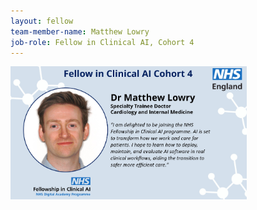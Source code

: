 ```yaml
---
layout: fellow
team-member-name: Matthew Lowry
job-role: Fellow in Clinical AI, Cohort 4
---
```

<img src="/images/fellow/card/matthew-lowry-quote.jpg" alt="Alt text" style="width:75%;">